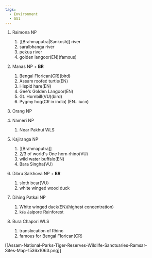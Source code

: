 ```yaml
---
tags:
  - Environment
  - GS1
---
```

1. Raimona NP
	1. [[Brahmaputra|Sankosh]] river
	2. saralbhanga river
	3. pekua river
	4. golden langoor(EN)(famous)
2. Manas NP + **BR**
	1. Bengal Florican(CR)(bird)
	2. Assam roofed turtle(EN)
	3. Hispid hare(EN)
	4. Gee's Golden Langoor(EN)
	5. Gt. Hornbill(VU)(bird)
	6. Pygmy hog(CR in india) (EN.. iucn)
3. Orang NP
4. Nameri NP
	1. Near Pakhui WLS
5. Kajiranga NP
	1. [[Brahmaputra]]
	2. 2/3 of world's One horn rhino(VU)
	3. wild water buffalo(EN)
	4. Bara Singha(VU)
6. Dibru Saikhova NP + **BR**
	1. sloth bear(VU)
	2. white winged wood duck
7. Dihing Patkai NP
	1. White winged duck(EN)(highest concentration)
	2. k/a Jaipore Rainforest


8. Bura Chapori WLS
	1. translocation of Rhino
	2. famous for Bengal Florican(CR)

[[Assam-National-Parks-Tiger-Reserves-Wildlife-Sanctuaries-Ramsar-Sites-Map-1536x1063.png]]